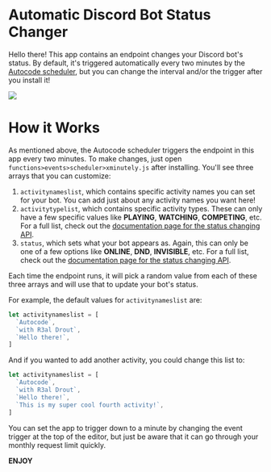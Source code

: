 # Automatic Discord Bot Status Changer

Hello there! This app contains an endpoint changes your Discord bot's status.
By default, it's triggered automatically every two minutes by the [Autocode scheduler](https://docs.autocode.com/getting-started/creating-your-first-project/the-autocode-scheduler/),
but you can change the interval and/or the trigger after you install it!

<img src="./readme/gallery/status1.png" style="max-width: 60%;">

# How it Works

As mentioned above, the Autocode scheduler triggers the endpoint in this
app every two minutes. To make changes, just open `functions>events>scheduler>xminutely.js` 
after installing. You'll see three arrays that you can customize: 

1. `activitynameslist`, which contains specific activity names you can set for your
bot. You can add just about any activity names you want here!
2. `activitytypelist`, which contains specific activity types. These can only have
a few specific values like **PLAYING**, **WATCHING**, **COMPETING**, etc. For a full
list, check out the [documentation page for the status changing API](https://autocode.com/lib/discord/users/#me-status-update).
3. `status`, which sets what your bot appears as. Again, this can only be
one of a few options like **ONLINE**, **DND**, **INVISIBLE**, etc. For a 
full list, check out the [documentation page for the status changing API](https://autocode.com/lib/discord/users/#me-status-update).

Each time the endpoint runs, it will pick a random value from each of these
three arrays and will use that to update your bot's status.

For example, the default values for `activitynameslist` are:

```javascript
let activitynameslist = [
  `Autocode`,
  `with R3al Drout`,
  `Hello there!`,
]
```

And if you wanted to add another activity, you could change this list to:
```javascript
let activitynameslist = [
  `Autocode`,
  `with R3al Drout`,
  `Hello there!`,
  `This is my super cool fourth activity!`,
]
```

You can set the app to trigger down to a minute by changing the event trigger
at the top of the editor, but just be aware that it can go through your monthly 
request limit quickly.


**ENJOY**

